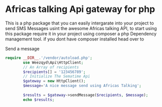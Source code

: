 # Africas talking Api gateway for php 
This is a php package that you can easily intergarate into your project to send SMS Messages usint the awesome Africas talking API, to start using this package require it in your project using composer a php Dependency management tool.
if you dont have composer installed head over to 

Send a message
```php
require __DIR__.'/vendor/autoload.php';
        use Weezqyd\Api\HttpClient;
        // An Array of recipients
        $recipients[] = '123456789';
        // Initialize The Sematime Api
        $gateway = new HttpClient();
        $message='A nice message send using Africas Talking';
       
        $results = $gateway->sendMessage($recipients, $message);
        echo $results;
        
 ```
 

